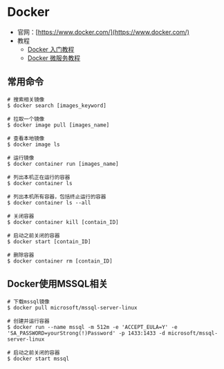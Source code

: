 # Docker

* 官网：[https://www.docker.com/](https://www.docker.com/)
* 教程
	* [Docker 入门教程](http://www.ruanyifeng.com/blog/2018/02/docker-tutorial.html)
	* [Docker 微服务教程](http://www.ruanyifeng.com/blog/2018/02/docker-wordpress-tutorial.html)
	
## 常用命令
```shell
# 搜索相关镜像
$ docker search [images_keyword]

# 拉取一个镜像
$ docker image pull [images_name]

# 查看本地镜像
$ docker image ls

# 运行镜像
$ docker container run [images_name]

# 列出本机正在运行的容器
$ docker container ls

# 列出本机所有容器，包括终止运行的容器
$ docker container ls --all

# 关闭容器
$ docker container kill [contain_ID]

# 启动之前关闭的容器
$ docker start [contain_ID]

# 删除容器
$ docker container rm [contain_ID]
```

## Docker使用MSSQL相关
```shell
# 下载mssql镜像
$ docker pull microsoft/mssql-server-linux

# 创建并运行容器
$ docker run --name mssql -m 512m -e 'ACCEPT_EULA=Y' -e 'SA_PASSWORD=yourStrong(!)Password' -p 1433:1433 -d microsoft/mssql-server-linux

# 启动之前关闭的容器
$ docker start mssql
```

